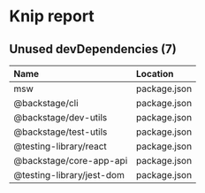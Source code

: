 # Knip report

## Unused devDependencies (7)

| Name                      | Location     |
|:--------------------------|:-------------|
| msw                       | package.json |
| @backstage/cli            | package.json |
| @backstage/dev-utils      | package.json |
| @backstage/test-utils     | package.json |
| @testing-library/react    | package.json |
| @backstage/core-app-api   | package.json |
| @testing-library/jest-dom | package.json |

